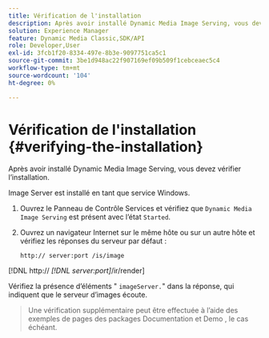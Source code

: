 ```yaml
---
title: Vérification de l'installation
description: Après avoir installé Dynamic Media Image Serving, vous devez vérifier l’installation.
solution: Experience Manager
feature: Dynamic Media Classic,SDK/API
role: Developer,User
exl-id: 3fcb1f20-8334-497e-8b3e-9097751ca5c1
source-git-commit: 3be1d948ac22f907169ef09b509f1cebceaec5c4
workflow-type: tm+mt
source-wordcount: '104'
ht-degree: 0%

---
```


# Vérification de l&#39;installation {#verifying-the-installation}

Après avoir installé Dynamic Media Image Serving, vous devez vérifier l’installation.

Image Server est installé en tant que service Windows.

1. Ouvrez le Panneau de Contrôle Services et vérifiez que `Dynamic Media Image Serving` est présent avec l’état `Started`.
1. Ouvrez un navigateur Internet sur le même hôte ou sur un autre hôte et vérifiez les réponses du serveur par défaut :

   `http:// server:port /is/image`

[!DNL  http:// *[!DNL server:port]*/ir/render]

Vérifiez la présence d’éléments &quot; `imageServer.`&quot; dans la réponse, qui indiquent que le serveur d’images écoute.
>Une vérification supplémentaire peut être effectuée à l’aide des exemples de pages des packages Documentation et Demo , le cas échéant.
